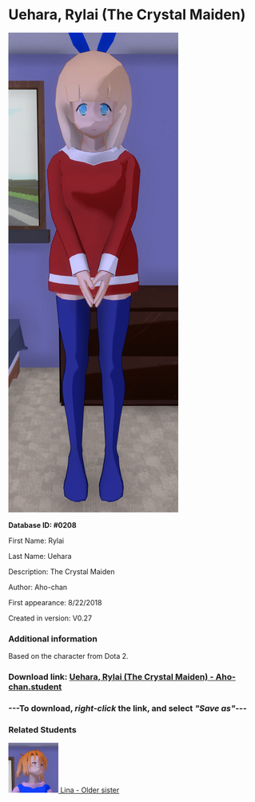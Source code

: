 # Uehara, Rylai (The Crystal Maiden)

<img src="../../Files/Images/Uehara, Rylai (The Crystal Maiden).png" title="Uehara, Rylai (The Crystal Maiden) - Aho-chan">

**Database ID: #0208**

First Name: Rylai

Last Name: Uehara

Description: The Crystal Maiden

Author: Aho-chan

First appearance: 8/22/2018

Created in version: V0.27

### Additional information

Based on the character from Dota 2.

### Download link: <a href="https://raw.githubusercontent.com/Arbiter1223/Daigaku-Gurashi-Custom-Students/master/Files/Student%20Files/Uehara%2C%20Rylai%20(The%20Crystal%20Maiden)%20-%20Aho-chan.student">Uehara, Rylai (The Crystal Maiden) - Aho-chan.student</a>

### ---**To download, _right-click_ the link, and select _"Save as"_**---

### Related Students

<a href="Uehara, Lina (The Slayer).md"><img src="../../Files/Thumbs/Uehara, Lina (The Slayer).png" height="100" width="100" title="Uehara, Lina (The Slayer) - Aho-chan, V1.00"></a><a href="Uehara, Lina (The Slayer).md"> Lina - Older sister</a>

